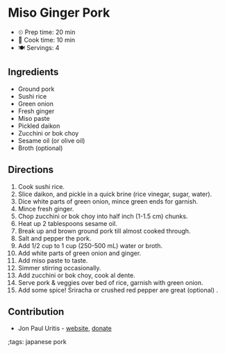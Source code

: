 # Miso Ginger Pork

- ⏲ Prep time: 20 min
- 🍳 Cook time: 10 min
- 🍽 Servings: 4

## Ingredients

- Ground pork
- Sushi rice
- Green onion
- Fresh ginger
- Miso paste
- Pickled daikon
- Zucchini or bok choy
- Sesame oil (or olive oil)
- Broth (optional)

## Directions

1. Cook sushi rice.
2. Slice daikon, and pickle in a quick brine (rice vinegar, sugar, water).
3. Dice white parts of green onion, mince green ends for garnish.
4. Mince fresh ginger.
5. Chop zucchini or bok choy into half inch (1-1.5 cm) chunks.
6. Heat up 2 tablespoons sesame oil.
7. Break up and brown ground pork till almost cooked through.
8. Salt and pepper the pork.
9. Add 1/2 cup to 1 cup (250-500 mL) water or broth.
10. Add white parts of green onion and ginger.
11. Add miso paste to taste.
12. Simmer stirring occasionally.
13. Add zucchini or bok choy, cook al dente.
14. Serve pork & veggies over bed of rice, garnish with green onion.
15. Add some spice! Sriracha or crushed red pepper are great (optional) .

## Contribution

- Jon Paul Uritis - [website](https://jonpauluritis.com), [donate](http://paypal.me/jppope)

;tags: japanese pork
